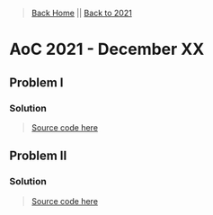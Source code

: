 > [Back Home](/)   &#124;&#124;   [Back to 2021](/2021/)

# AoC 2021 - December XX

## Problem I

### Solution

> [Source code here](solution1.py)

## Problem II

### Solution

> [Source code here](solution2.py)
